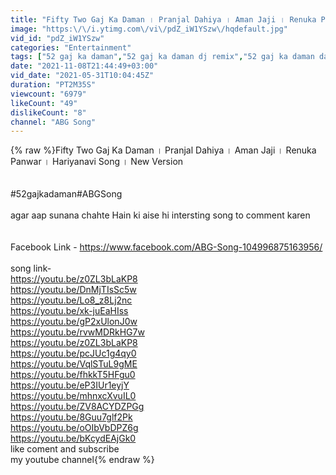 ```yaml
---
title: "Fifty Two Gaj Ka Daman । Pranjal Dahiya । Aman Jaji । Renuka Panwar । Hariyanavi Song । New Version"
image: "https:\/\/i.ytimg.com\/vi\/pdZ_iW1YSzw\/hqdefault.jpg"
vid_id: "pdZ_iW1YSzw"
categories: "Entertainment"
tags: ["52 gaj ka daman","52 gaj ka daman dj remix","52 gaj ka daman dance"]
date: "2021-11-08T21:44:49+03:00"
vid_date: "2021-05-31T10:04:45Z"
duration: "PT2M35S"
viewcount: "6979"
likeCount: "49"
dislikeCount: "8"
channel: "ABG Song"
---
```

{% raw %}Fifty Two Gaj Ka Daman । Pranjal Dahiya । Aman Jaji । Renuka Panwar । Hariyanavi Song । New Version<br /><br /><br />#52gajkadaman#ABGSong<br /><br />agar aap sunana chahte Hain ki aise hi intersting song to comment karen<br /><br /><br />Facebook Link - <a rel="nofollow" target="blank" href="https://www.facebook.com/ABG-Song-104996875163956/">https://www.facebook.com/ABG-Song-104996875163956/</a><br /><br />song link-<br /><a rel="nofollow" target="blank" href="https://youtu.be/z0ZL3bLaKP8">https://youtu.be/z0ZL3bLaKP8</a><br /><a rel="nofollow" target="blank" href="https://youtu.be/DnMjTIsSc5w">https://youtu.be/DnMjTIsSc5w</a><br /><a rel="nofollow" target="blank" href="https://youtu.be/Lo8_z8Lj2nc">https://youtu.be/Lo8_z8Lj2nc</a><br /><a rel="nofollow" target="blank" href="https://youtu.be/xk-juEaHIss">https://youtu.be/xk-juEaHIss</a><br /><a rel="nofollow" target="blank" href="https://youtu.be/gP2xUlonJ0w">https://youtu.be/gP2xUlonJ0w</a><br /><a rel="nofollow" target="blank" href="https://youtu.be/rvwMDRkHG7w">https://youtu.be/rvwMDRkHG7w</a><br /><a rel="nofollow" target="blank" href="https://youtu.be/z0ZL3bLaKP8">https://youtu.be/z0ZL3bLaKP8</a><br /><a rel="nofollow" target="blank" href="https://youtu.be/pcJUc1g4qy0">https://youtu.be/pcJUc1g4qy0</a><br /><a rel="nofollow" target="blank" href="https://youtu.be/VqlSTuL9gME">https://youtu.be/VqlSTuL9gME</a><br /><a rel="nofollow" target="blank" href="https://youtu.be/fhkkT5HFgu0">https://youtu.be/fhkkT5HFgu0</a><br /><a rel="nofollow" target="blank" href="https://youtu.be/eP3IUr1eyjY">https://youtu.be/eP3IUr1eyjY</a><br /><a rel="nofollow" target="blank" href="https://youtu.be/mhnxcXvuIL0">https://youtu.be/mhnxcXvuIL0</a><br /><a rel="nofollow" target="blank" href="https://youtu.be/ZV8ACYDZPGg">https://youtu.be/ZV8ACYDZPGg</a><br /><a rel="nofollow" target="blank" href="https://youtu.be/8Guu7glf2Pk">https://youtu.be/8Guu7glf2Pk</a><br /><a rel="nofollow" target="blank" href="https://youtu.be/oOIbVbDPZ6g">https://youtu.be/oOIbVbDPZ6g</a><br /><a rel="nofollow" target="blank" href="https://youtu.be/bKcydEAjGk0">https://youtu.be/bKcydEAjGk0</a><br />like coment and subscribe<br />my youtube channel{% endraw %}
